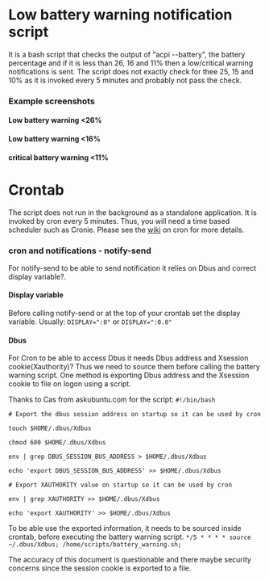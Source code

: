 # Low battery warning notification script
It is a bash script that checks the output of "acpi --battery", the battery percentage and if it is less than 26, 16 and 11% then a low/critical warning notifications is sent. The script does not exactly check for thee 25, 15 and 10% as it is invoked every 5 minutes and probably not pass the check. 

### Example screenshots

#### Low battery warning <26%

#### Low battery warning <16%

#### critical battery warning <11%



# Crontab
The script does not run in the background as a standalone application. It is invoked by cron every 5 minutes. Thus, you will need a time based scheduler such as Cronie. Please see the <a href="https://wiki.archlinux.org/index.php/Cron">wiki</a> on cron for more details.

### cron and notifications - notify-send
For notify-send to be able to send notification it relies on Dbus and correct display variable?.

#### Display variable
Before calling notify-send or at the top of your crontab set the display variable. Usually:
`DISPLAY=":0"` or `DISPLAY=":0.0"`

#### Dbus
For Cron to be able to access Dbus it needs Dbus address and Xsession cookie(Xauthority)? Thus we need to source them before calling the battery warning script. One method is exporting Dbus address and the Xsession cookie to file on logon using a script.

Thanks to Cas from askubuntu.com for the script:
`#!/bin/bash`

`# Export the dbus session address on startup so it can be used by cron`

`touch $HOME/.dbus/Xdbus`

`chmod 600 $HOME/.dbus/Xdbus`

`env | grep DBUS_SESSION_BUS_ADDRESS > $HOME/.dbus/Xdbus`

`echo 'export DBUS_SESSION_BUS_ADDRESS' >> $HOME/.dbus/Xdbus`

`# Export XAUTHORITY value on startup so it can be used by cron`

`env | grep XAUTHORITY >> $HOME/.dbus/Xdbus`

`echo 'export XAUTHORITY' >> $HOME/.dbus/Xdbus`


To be able use the exported information, it needs to be sourced inside crontab, before executing the battery warning script.
`*/5 * * * * source ~/.dbus/Xdbus; /home/scripts/battery_warning.sh;`


The accuracy of this document is questionable and there maybe security concerns since the session cookie is exported to a file.

